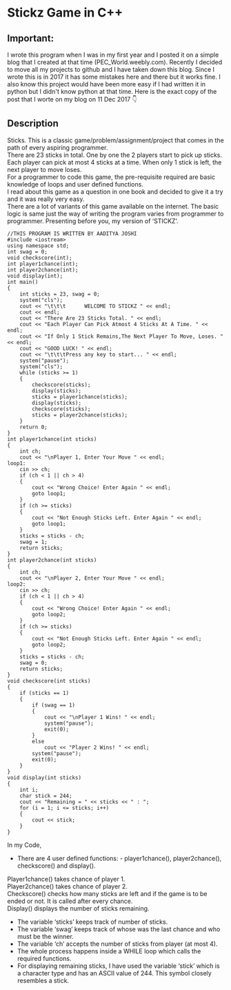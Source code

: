 # Stickz Game in C++
## Important:
I wrote this program when I was in my first year and I posted it on a simple blog that I created at that time (PEC_World.weebly.com). Recently I decided to move all my projects to github and I have taken down this blog. Since I wrote this is in 2017 it has some mistakes here and there but it works fine. I also know this project would have been more easy if I had written it in python but I didn't know python at that time. Here is the exact copy of the post that I worte on my blog on 11 Dec 2017 👇

## Description
Sticks. This is a classic game/problem/assignment/project that comes in the path of every aspiring programmer.  
There are 23 sticks in total. One by one the 2 players start to pick up sticks. Each player can pick at most 4 sticks at a time. When only 1 stick is left, the next player to move loses.  
For a programmer to code this game, the pre-requisite required are basic knowledge of loops and user defined functions.  
I read about this game as a question in one book and decided to give it a try and it was really very easy.  
There are a lot of variants of this game available on the internet. The basic logic is same just the way of writing the program varies from programmer to programmer. Presenting before you, my version of ‘STICKZ’.

    
   
    //THIS PROGRAM IS WRITTEN BY AADITYA JOSHI
	#include <iostream>
	using namespace std;
	int swag = 0;
	void checkscore(int);
	int player1chance(int);
	int player2chance(int);
	void display(int);
	int main()
	{
	    int sticks = 23, swag = 0;
	    system("cls");
	    cout << "\t\t\t      WELCOME TO STICKZ " << endl;
	    cout << endl;
	    cout << "There Are 23 Sticks Total. " << endl;
	    cout << "Each Player Can Pick Atmost 4 Sticks At A Time. " << endl;
	    cout << "If Only 1 Stick Remains,The Next Player To Move, Loses. " << endl;
	    cout << "GOOD LUCK! " << endl;
	    cout << "\t\t\tPress any key to start... " << endl;
	    system("pause");
	    system("cls");
	    while (sticks >= 1)
	    {
	        checkscore(sticks);
	        display(sticks);
	        sticks = player1chance(sticks);
	        display(sticks);
	        checkscore(sticks);
	        sticks = player2chance(sticks);
	    }
	    return 0;
	}
	int player1chance(int sticks)
	{
	    int ch;
	    cout << "\nPlayer 1, Enter Your Move " << endl;
	loop1:
	    cin >> ch;
	    if (ch < 1 || ch > 4)
	    {
	        cout << "Wrong Choice! Enter Again " << endl;
	        goto loop1;
	    }
	    if (ch >= sticks)
	    {
	        cout << "Not Enough Sticks Left. Enter Again " << endl;
	        goto loop1;
	    }
	    sticks = sticks - ch;
	    swag = 1;
	    return sticks;
	}
	int player2chance(int sticks)
	{
	    int ch;
	    cout << "\nPlayer 2, Enter Your Move " << endl;
	loop2:
	    cin >> ch;
	    if (ch < 1 || ch > 4)
	    {
	        cout << "Wrong Choice! Enter Again " << endl;
	        goto loop2;
	    }
	    if (ch >= sticks)
	    {
	        cout << "Not Enough Sticks Left. Enter Again " << endl;
	        goto loop2;
	    }
	    sticks = sticks - ch;
	    swag = 0;
	    return sticks;
	}
	void checkscore(int sticks)
	{
	    if (sticks == 1)
	    {
	        if (swag == 1)
	        {
	            cout << "\nPlayer 1 Wins! " << endl;
	            system("pause");
	            exit(0);
	        }
	        else
	            cout << "Player 2 Wins! " << endl;
	        system("pause");
	        exit(0);
	    }
	}
	void display(int sticks)
	{
	    int i;
	    char stick = 244;
	    cout << "Remaining = " << sticks << " : ";
	    for (i = 1; i <= sticks; i++)
	    {
	        cout << stick;
	    }
	}
In my Code,  

-   There are 4 user defined functions: - player1chance(), player2chance(), checkscore() and display().

Player1chance() takes chance of player 1.  
Player2chance() takes chance of player 2.  
Checkscore() checks how many sticks are left and if the game is to be ended or not. It is called after every chance.  
Display() displays the number of sticks remaining.  

-   The variable ‘sticks’ keeps track of number of sticks.
-   The variable ‘swag’ keeps track of whose was the last chance and who must be the winner.
-   The variable ‘ch’ accepts the number of sticks from player (at most 4).
-   The whole process happens inside a WHILE loop which calls the required functions.
-   For displaying remaining sticks, I have used the variable ‘stick’ which is a character type and has an ASCII value of 244. This symbol closely resembles a stick.
